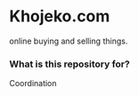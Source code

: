 # Khojeko.com #

online buying and selling things.

### What is this repository for? ###

Coordination
